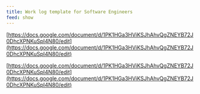 ```yaml
---
title: Work log template for Software Engineers
feed: show
---
```


[https://docs.google.com/document/d/1PK1HGa3HViKSJhAhvQgZNEYB72J0DhcXPNKuSpI4N80/edit](https://docs.google.com/document/d/1PK1HGa3HViKSJhAhvQgZNEYB72J0DhcXPNKuSpI4N80/edit)

[https://docs.google.com/document/d/1PK1HGa3HViKSJhAhvQgZNEYB72J0DhcXPNKuSpI4N80/edit](https://docs.google.com/document/d/1PK1HGa3HViKSJhAhvQgZNEYB72J0DhcXPNKuSpI4N80/edit)
